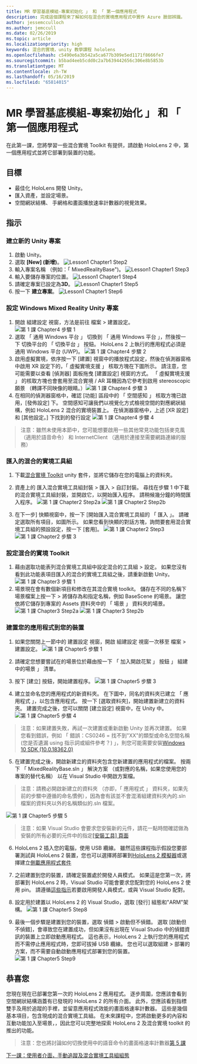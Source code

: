 ```yaml
---
title: MR 學習基底模組-專案初始化 」 和 「 第一個應用程式
description: 完成這個課程來了解如何在混合的實境應用程式中實作 Azure 臉部辨識。
author: jessemcculloch
ms.author: jemccull
ms.date: 02/26/2019
ms.topic: article
ms.localizationpriority: high
keywords: 混合的實境，unity 教學課程 hololens
ms.openlocfilehash: c5490e6a3b542a5ca677b309e5ed1171f8666fe7
ms.sourcegitcommit: b5bad4eeb5cdd0c2a7b639442656c306e8b5853b
ms.translationtype: MT
ms.contentlocale: zh-TW
ms.lasthandoff: 05/16/2019
ms.locfileid: "65814015"
---
```

# <a name="mr-learning-base-module---project-initialization-and-first-application"></a>MR 學習基底模組-專案初始化 」 和 「 第一個應用程式

在此第一課，您將學習一些混合實境 Toolkit 有提供，請啟動 HoloLens 2 中，第一個應用程式並將它部署到裝置的功能。

## <a name="objectives"></a>目標

* 最佳化 HoloLens 開發 Unity。
* 匯入資產，並設定場景。
* 空間網狀結構、 手網格和畫面播放速率計數器的視覺效果。

## <a name="instructions"></a>指示

### <a name="create-new-unity-project"></a>建立新的 Unity 專案

1. 啟動 Unity。
2. 選取 **\[New\] (新增)**。
![Lesson1 Chapter1 Step2](images/Lesson1Chapter1Step2.JPG)
3. 輸入專案名稱 （例如：「 MixedRealityBase")。
![Lesson1 Chapter1 Step3](images/Lesson1Chapter1Step3.JPG)
4. 輸入要儲存專案的位置。
![Lesson1 Chapter1 Step4](images/Lesson1Chapter1Step4.JPG)
5. 請確定專案已設定為**3D**。
![Lesson1 Chapter1 Step5](images/Lesson1Chapter1Step5.JPG)
6. 按一下 **建立專案**。
![Lesson1 Chapter1 Step6](images/Lesson1Chapter1Step6.JPG)

### <a name="configure-the-unity-project-for-windows-mixed-reality"></a>設定 Windows Mixed Reality Unity 專案

1. 開啟 組建設定 視窗，方法是前往 檔案 > 建置設定。
![第 1 課 Chapter4 步驟 1](images/Lesson1Chapter4Step1.JPG)
2. 選取 「 通用 Windows 平台 」 切換到 「 通用 Windows 平台 」，然後按一下 切換平台的 「 切換平台 」 按鈕。 HoloLens 2 上執行的應用程式必須是通用 Windows 平台 (UWP)。
![第 1 課 Chapter4 步驟 2](images/Lesson1Chapter4Step2.JPG)
3. 啟用虛擬實境，依序按一下 [建置] 視窗中的播放程式設定，然後在偵測器窗格中啟用 XR 設定下的，「 虛擬實境支援 」 核取方塊在下圖所示。 請注意，您可能需要以查看 [偵測器] 面板拖曳 [建置設定] 視窗的方式。 「 虛擬實境支援 」 的核取方塊也會套用至混合實境 / AR 耳機因為它參考到啟用 stereoscopic 願景 （轉譯不同映像的眼睛。）![第 1 課 Chapter4 步驟 3](images/Lesson1Chapter4Step3.JPG)
4. 在相同的偵測器窗格中，確認 [功能] 區段中的 「 空間感知 」 核取方塊已啟用，[發佈設定] 下。 空間感知可讓我們以視覺化方式檢視空間的對應網狀結構，例如 HoloLens 2 混合的實境裝置上。 在偵測器窗格中，上述 [XR 設定] 和 [其他設定。] 下找到的發行設定
![第 1 課 Chapter4 步驟 4](images/Lesson1Chapter4Step4.JPG)

> 注意：雖然未使用本節中，您可能想要啟用一些其他常見功能包括麥克風 （適用於語音命令） 和 InternetClient （適用於連接至需要網路連線的服務）

### <a name="import-the-mixed-reality-toolkit"></a>匯入的混合的實境工具組

1. 下載[混合實境 Toolkit](https://github.com/Microsoft/MixedRealityToolkit-Unity/releases/download/v2.0.0-RC1/Microsoft.MixedReality.Toolkit.Unity.Foundation-v2.0.0-RC1.unitypackage) unity 套件，並將它儲存在您的電腦上的資料夾。

2. 資產上的 匯入混合實境工具組封裝 > 匯入 > 自訂封裝。 尋找在步驟 1 中下載的混合實境工具組封裝，並開啟它，以開始匯入程序。 請稍候幾分鐘的時間匯入程序。
    ![第 1 課 Chapter2 Step2a](images/Lesson1Chapter2Step2a.JPG) ![第 1 課 Chapter2 Step2b](images/Lesson1Chapter2Step2b.JPG)

3. 在下一步] 快顯視窗中，按一下 [開始匯入混合實境工具組的 「 匯入 」。 請確定選取所有項目，如圖所示。 如果您看到快顯的對話方塊，詢問要套用混合實境工具組的預設設定，按一下 [套用]。
    ![第 1 課 Chapter2 Step3](images/Lesson1Chapter2Step3.JPG) ![第 1 課 Chapter2 步驟 3](images/Lesson1Chapter2Step3b.JPG)

### <a name="configure-the-mixed-reality-toolkit"></a>設定混合的實境 Toolkit

1. 藉由選取功能表列混合實境工具組中設定混合的工具組 > 設定。 如果您沒有看到此功能表項目匯入的混合的實境工具組之後，請重新啟動 Unity。
![第 1 課 Chapter3 步驟 1](images/Lesson1Chapter3Step1.JPG)
2. 場景現在會有數個新項目和修改在其混合實境 toolkit。 儲存在不同的名稱下場景檔案上按一下 > 將儲存為和指定名稱，例如 BaseScene 的場景。 讓您依將它儲存到專案的 Assets 資料夾中的 「 場景 」 資料夾的場景。
![第 1 課 Chapter3 Step2a](images/Lesson1Chapter3Step2a.JPG)
![第 1 課 Chapter3 Step2b](images/Lesson1Chapter3Step2b.JPG)

### <a name="build-your-application-to-your-device"></a>建置您的應用程式到您的裝置

1. 如果您關閉上一節中的 建置設定 視窗，開啟 組建設定 視窗一次移至 檔案 > 建置設定。
    ![第 1 課 Chapter5 步驟 1](images/Lesson1Chapter5Step1.JPG)

2. 請確定您想要嘗試在的場景位於藉由按一下 「 加入開啟花絮 」 按鈕 」 組建中的場景 」 清單。

3. 按下 [建立] 按鈕，開始建置程序。
    ![第 1 課 Chapter5 步驟 3](images/Lesson1Chapter5Step3.JPG)

4. 建立並命名您的應用程式的新資料夾。 在下圖中，同名的資料夾已建立 「 應用程式 」，以包含應用程式。 按一下 [選取資料夾]，開始建置新建立的資料夾。 建置完成之後，您可以關閉 [建立設定] 視窗中，在 Unity 中。 
    ![第 1 課 Chapter5 步驟 4](images/Lesson1Chapter5Step4.JPG)

  > 注意：如果建置失敗，再試一次建置或重新啟動 Unity 並再次建置。 如果您看到錯誤，例如 「 錯誤：CS0246 = 找不到"XX"的類型或命名空間名稱 (您是否遺漏 using 指示詞或組件參考？) 」，則您可能需要安裝[Windows 10 SDK (10.0.18362.0)](<https://developer.microsoft.com/en-us/windows/downloads/windows-10-sdk>)
  >

5. 在建置完成之後，開啟新建立的資料夾包含您新建置的應用程式的檔案。 按兩下 「 MixedRealityBase.sln 」 解決方案 （或對應的名稱，如果您使用您的專案的替代名稱） 以在 Visual Studio 中開啟方案檔。

  > 注意：請務必開啟新建立的資料夾 （亦即，「 應用程式 」 資料夾，如果先前的步驟中遵循的命名慣例），因為會有該並不會混淆組建資料夾內的.sln 檔案的資料夾以外的名稱類似的.sln 檔案。 

![第 1 課 Chapter5 步驟 5](images/Lesson1Chapter5Step5.JPG)

  > 注意：如果 Visual Studio 會要求您安裝新的元件，請花一點時間確認做為安裝的所有必要的元件中的指定[[安裝工具] 頁面](install-the-tools.md)

6. HoloLens 2 插入您的電腦，使用 USB 纜線。 雖然這些課程指示假設您要部署測試與 HoloLens 2 裝置，您也可以選擇將部署到[HoloLens 2 模擬器](using-the-hololens-emulator.md)或選擇建立[側載應用程式套件](<https://docs.microsoft.com/en-us/windows/uwp/packaging/packaging-uwp-apps>)

7. 之前建置到您的裝置，請確定裝置處於開發人員模式。 如果這是您第一次，將部署到 HoloLens 2 時，Visual Studio 可能會要求您配對您的 HoloLens 2 使用 pin。 請遵循[這些指示](https://docs.microsoft.com/en-us/windows/mixed-reality/using-visual-studio)若要啟用開發人員模式，或與 Visual Studio 配對。

8. 設定用於建置以 HoloLens 2 的 Visual Studio，選取 [發行] 組態和"ARM"架構。
    ![第 1 課 Chapter5 Step8](images/Lesson1Chapter5Step8.JPG)

9. 最後一個步驟是建置到您的裝置，選取 偵錯 > 啟動但不偵錯。 選取 [啟動但不偵錯]，會導致您在建置成功，但如果沒有出現在 Visual Studio 中的偵錯資訊的裝置上立即啟動應用程式。 這也表示，HoloLens 2 上執行您的應用程式而不需停止應用程式時，您即可拔掉 USB 纜線。 您也可以選取組建 > 部署的方案，而不需要自動啟動應用程式部署到您的裝置。
    ![第 1 課 Chapter5 Step9](images/Lesson1Chapter5Step9.JPG)

## <a name="congratulations"></a>恭喜您

您現在現在已部署您第一次的 HoloLens 2 應用程式。 逐步周圍，您應該會看到空間網狀結構涵蓋有已發現的 HoloLens 2 的所有介面。 此外，您應該看到指標雙手及用於追蹤的手裡，並留意應用程式效能的畫面格速率計數器。 這些是幾個基本項目，包含現成的混合實境工具組。 在未來課程中，您將啟動更多的內容和互動功能加入至場景，，因此您可以完整地探索 HoloLens 2 及混合實境 toolkit 的推出的功能。

>注意：您也將討論如何切換使用中的語音命令的畫面格速率計數器[第 5 課](mrlearning-base-ch5.md)

[下一課：使用者介面，手動追蹤及混合實境工具組組態](mrlearning-base-ch2.md)
